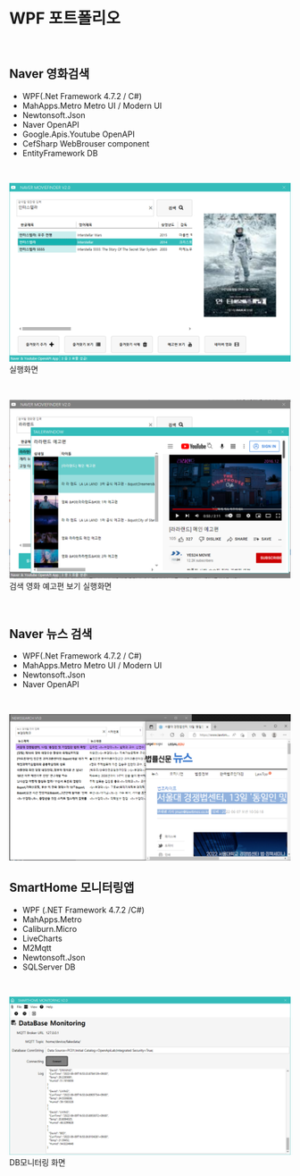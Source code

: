 # WPF 포트폴리오

<br/>

## Naver 영화검색
  - WPF(.Net Framework 4.7.2 / C#)
  - MahApps.Metro Metro UI / Modern UI
  - Newtonsoft.Json
  - Naver OpenAPI
  - Google.Apis.Youtube OpenAPI
  - CefSharp WebBrouser component
  - EntityFramework DB

<br/>

![NaverMovieFinder](https://github.com/rudfo3264/StudyWpf/blob/main/capture/interstellar.png)
실행화면

<br/>

![Youtube](https://github.com/rudfo3264/StudyWpf/blob/main/capture/KakaoTalk_20220603_160559594.png?raw=true)
검색 영화 예고편 보기 실행화면


<br/>

## Naver 뉴스 검색
  - WPF(.Net Framework 4.7.2 / C#)
  - MahApps.Metro Metro UI / Modern UI
  - Newtonsoft.Json
  - Naver OpenAPI

<br/>

![NaverNewsSearch](https://github.com/rudfo3264/StudyWpf/blob/main/capture/NaverNewsSearch.png)

## SmartHome 모니터링앱
 - WPF (.NET Framework 4.7.2 /C#)
 - MahApps.Metro
 - Caliburn.Micro
 - LiveCharts
 - M2Mqtt
 - Newtonsoft.Json
 - SQLServer DB

<br/>

![SmartHome Monitoring](https://github.com/rudfo3264/StudyWpf/blob/main/portfolio/WpfPortfolio/WpfSmartHomeMonitoringApp/resources/KakaoTalk_20220609_165554154.png?raw=true)
DB모니터링 화면
